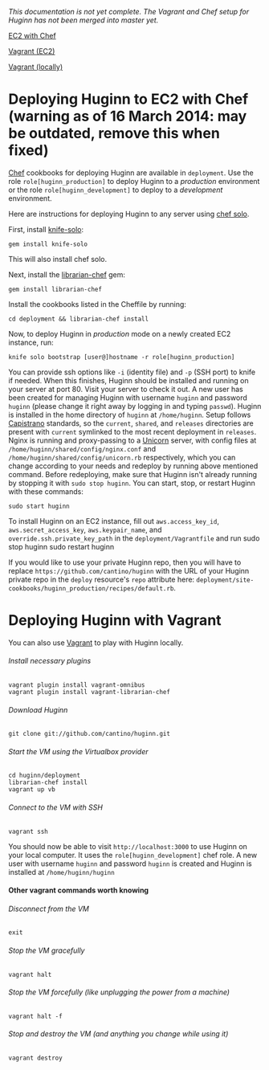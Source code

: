 _This documentation is not yet complete.  The Vagrant and Chef setup for Huginn has not been merged into master yet._

[EC2 with Chef](#chef-ec2)

[Vagrant (EC2)](#ec2-vagrant)

[Vagrant (locally)](#local-vagrant)

# <a name="chef-ec2"/>Deploying Huginn to EC2 with Chef (warning as of 16 March 2014: may be outdated, remove this when fixed)

[Chef](http://www.opscode.com/chef/) cookbooks for deploying Huginn are available in `deployment`. Use the role `role[huginn_production]` to deploy Huginn to a _production_ environment or the role `role[huginn_development]` to deploy to a _development_ environment.

Here are instructions for deploying Huginn to any server using [chef solo](http://docs.opscode.com/chef_solo.html).

First, install [knife-solo](http://matschaffer.github.io/knife-solo/):

    gem install knife-solo
 
This will also install chef solo.

Next, install the [librarian-chef](https://github.com/applicationsonline/librarian-chef) gem:

    gem install librarian-chef

Install the cookbooks listed in the Cheffile by running:

    cd deployment && librarian-chef install

Now, to deploy Huginn in _production_ mode on a newly created EC2 instance, run:

    knife solo bootstrap [user@]hostname -r role[huginn_production]

You can provide ssh options like `-i` (identity file) and `-p` (SSH port) to knife if needed. When this finishes, Huginn should be installed and running on your server at port 80. Visit your server to check it out. A new user has been created for managing Huginn with username `huginn` and password `huginn` (please change it right away by logging in and typing `passwd`). Huginn is installed in the home directory of `huginn` at `/home/huginn`. Setup follows [Capistrano](https://github.com/capistrano/capistrano) standards, so the `current`, `shared`, and `releases` directories are present with `current` symlinked to the most recent deployment in `releases`. Nginx is running and proxy-passing to a [Unicorn](http://unicorn.bogomips.org/) server, with config files at `/home/huginn/shared/config/nginx.conf` and `/home/huginn/shared/config/unicorn.rb` respectively, which you can change according to your needs and redeploy by running above mentioned command. Before redeploying, make sure that Huginn isn't already running by stopping it with `sudo stop huginn`. You can start, stop, or restart Huginn with these commands:

    sudo start huginn
To install Huginn on an EC2 instance, fill out `aws.access_key_id`, `aws.secret_access_key`, `aws.keypair_name`, and `override.ssh.private_key_path` in the `deployment/Vagrantfile` and run
    sudo stop huginn
    sudo restart huginn

If you would like to use your private Huginn repo, then you will have to replace `https://github.com/cantino/huginn` with the URL of your Huginn private repo in the `deploy` resource's `repo` attribute here: `deployment/site-cookbooks/huginn_production/recipes/default.rb`.

# Deploying Huginn with Vagrant

You can also use [Vagrant](http://www.vagrantup.com/) to play with Huginn locally. 

###### Install necessary plugins
    vagrant plugin install vagrant-omnibus
    vagrant plugin install vagrant-librarian-chef
###### Download Huginn
    git clone git://github.com/cantino/huginn.git
###### Start the VM using the Virtualbox provider
    cd huginn/deployment
    librarian-chef install
    vagrant up vb
###### Connect to the VM with SSH
    vagrant ssh

You should now be able to visit `http://localhost:3000` to use Huginn on your local computer. It uses the `role[huginn_development]` chef role.  A new user with username `huginn` and password `huginn` is created and Huginn is installed at `/home/huginn/huginn`

#### <a name="other-vagrant"/>Other vagrant commands worth knowing
###### Disconnect from the VM
    exit
###### Stop the VM gracefully
    vagrant halt
###### Stop the VM forcefully (like unplugging the power from a machine)
    vagrant halt -f
###### Stop and destroy the VM (and anything you change while using it)
    vagrant destroy